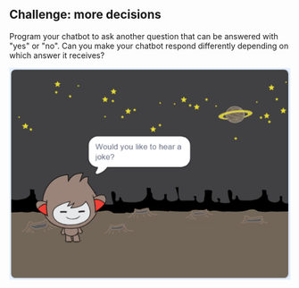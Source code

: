 ## Challenge: more decisions

Program your chatbot to ask another question that can be answered with "yes" or "no". Can you make your chatbot respond differently depending on which answer it receives?

![ekran alıntısı](images/chatbot-joke.png)